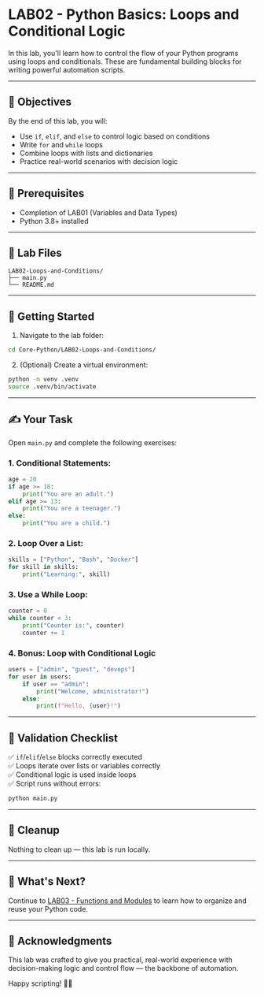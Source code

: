 # LAB02 - Python Basics: Loops and Conditional Logic

In this lab, you'll learn how to control the flow of your Python programs using loops and conditionals. These are fundamental building blocks for writing powerful automation scripts.

---

## 🎯 Objectives

By the end of this lab, you will:
- Use `if`, `elif`, and `else` to control logic based on conditions
- Write `for` and `while` loops
- Combine loops with lists and dictionaries
- Practice real-world scenarios with decision logic

---

## 🧰 Prerequisites

- Completion of LAB01 (Variables and Data Types)
- Python 3.8+ installed

---

## 📁 Lab Files

```
LAB02-Loops-and-Conditions/
├── main.py
└── README.md
```

---

## 🚀 Getting Started

1. Navigate to the lab folder:
```bash
cd Core-Python/LAB02-Loops-and-Conditions/
```

2. (Optional) Create a virtual environment:
```bash
python -m venv .venv
source .venv/bin/activate
```

---

## ✍️ Your Task

Open `main.py` and complete the following exercises:

### 1. Conditional Statements:
```python
age = 20
if age >= 18:
    print("You are an adult.")
elif age >= 13:
    print("You are a teenager.")
else:
    print("You are a child.")
```

### 2. Loop Over a List:
```python
skills = ["Python", "Bash", "Docker"]
for skill in skills:
    print("Learning:", skill)
```

### 3. Use a While Loop:
```python
counter = 0
while counter < 3:
    print("Counter is:", counter)
    counter += 1
```

### 4. Bonus: Loop with Conditional Logic
```python
users = ["admin", "guest", "devops"]
for user in users:
    if user == "admin":
        print("Welcome, administrator!")
    else:
        print(f"Hello, {user}!")
```

---

## 🧪 Validation Checklist

✅ `if`/`elif`/`else` blocks correctly executed  
✅ Loops iterate over lists or variables correctly  
✅ Conditional logic is used inside loops  
✅ Script runs without errors:
```bash
python main.py
```

---

## 🧹 Cleanup
Nothing to clean up — this lab is run locally.

---

## 💬 What's Next?
Continue to [LAB03 - Functions and Modules](../LAB03-Functions-and-Modules/) to learn how to organize and reuse your Python code.

---

## 🙏 Acknowledgments
This lab was crafted to give you practical, real-world experience with decision-making logic and control flow — the backbone of automation.

Happy scripting! 🔁🐍

